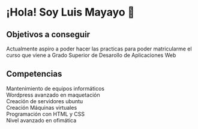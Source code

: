# ¡Hola! Soy Luis Mayayo 👋

## Objetivos a conseguir 
Actualmente aspiro a poder hacer las practicas para poder matricularme el curso que viene a Grado Superior de Desarollo de Aplicaciones Web 
## Competencias 
Mantenimiento de equipos informáticos <br>
Wordpress avanzado en maquetación <br>
Creación de servidores ubuntu <br>
Creación Máquinas virtuales <br>
Programación con HTML y CSS <br>
Nivel avanzado en ofimática <br>

